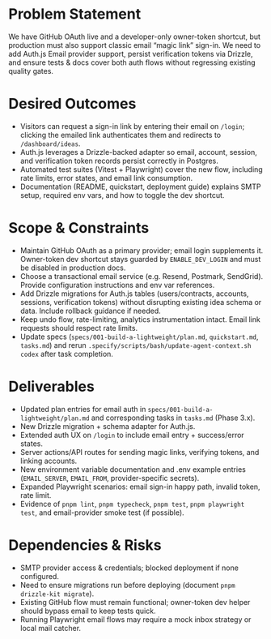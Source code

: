 # Problem Statement
We have GitHub OAuth live and a developer-only owner-token shortcut, but production must also support classic email “magic link” sign-in. We need to add Auth.js Email provider support, persist verification tokens via Drizzle, and ensure tests & docs cover both auth flows without regressing existing quality gates.

# Desired Outcomes
- Visitors can request a sign-in link by entering their email on `/login`; clicking the emailed link authenticates them and redirects to `/dashboard/ideas`.
- Auth.js leverages a Drizzle-backed adapter so email, account, session, and verification token records persist correctly in Postgres.
- Automated test suites (Vitest + Playwright) cover the new flow, including rate limits, error states, and email link consumption.
- Documentation (README, quickstart, deployment guide) explains SMTP setup, required env vars, and how to toggle the dev shortcut.

# Scope & Constraints
- Maintain GitHub OAuth as a primary provider; email login supplements it. Owner-token dev shortcut stays guarded by `ENABLE_DEV_LOGIN` and must be disabled in production docs.
- Choose a transactional email service (e.g. Resend, Postmark, SendGrid). Provide configuration instructions and env var references.
- Add Drizzle migrations for Auth.js tables (users/contracts, accounts, sessions, verification tokens) without disrupting existing idea schema or data. Include rollback guidance if needed.
- Keep undo flow, rate-limiting, analytics instrumentation intact. Email link requests should respect rate limits.
- Update specs (`specs/001-build-a-lightweight/plan.md`, `quickstart.md`, `tasks.md`) and rerun `.specify/scripts/bash/update-agent-context.sh codex` after task completion.

# Deliverables
- Updated plan entries for email auth in `specs/001-build-a-lightweight/plan.md` and corresponding tasks in `tasks.md` (Phase 3.x).
- New Drizzle migration + schema adapter for Auth.js.
- Extended auth UX on `/login` to include email entry + success/error states.
- Server actions/API routes for sending magic links, verifying tokens, and linking accounts.
- New environment variable documentation and .env example entries (`EMAIL_SERVER`, `EMAIL_FROM`, provider-specific secrets).
- Expanded Playwright scenarios: email sign-in happy path, invalid token, rate limit.
- Evidence of `pnpm lint`, `pnpm typecheck`, `pnpm test`, `pnpm playwright test`, and email-provider smoke test (if possible).

# Dependencies & Risks
- SMTP provider access & credentials; blocked deployment if none configured.
- Need to ensure migrations run before deploying (document `pnpm drizzle-kit migrate`).
- Existing GitHub flow must remain functional; owner-token dev helper should bypass email to keep tests quick.
- Running Playwright email flows may require a mock inbox strategy or local mail catcher.
